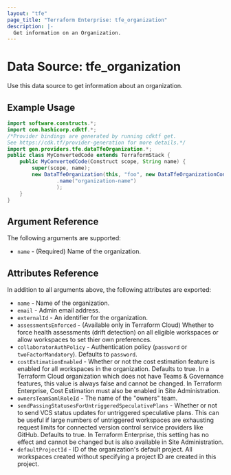 ```yaml
---
layout: "tfe"
page_title: "Terraform Enterprise: tfe_organization"
description: |-
  Get information on an Organization.
---
```


# Data Source: tfe_organization

Use this data source to get information about an organization.

## Example Usage

```java
import software.constructs.*;
import com.hashicorp.cdktf.*;
/*Provider bindings are generated by running cdktf get.
See https://cdk.tf/provider-generation for more details.*/
import gen.providers.tfe.dataTfeOrganization.*;
public class MyConvertedCode extends TerraformStack {
    public MyConvertedCode(Construct scope, String name) {
        super(scope, name);
        new DataTfeOrganization(this, "foo", new DataTfeOrganizationConfig()
                .name("organization-name")
                );
    }
}
```

## Argument Reference

The following arguments are supported:
* `name` - (Required) Name of the organization.

## Attributes Reference

In addition to all arguments above, the following attributes are exported:

* `name` - Name of the organization.
* `email` - Admin email address.
* `externalId` - An identifier for the organization.
* `assessmentsEnforced` - (Available only in Terraform Cloud) Whether to force health assessments (drift detection) on all eligible workspaces or allow workspaces to set thier own preferences.
* `collaboratorAuthPolicy` - Authentication policy (`password` or `twoFactorMandatory`). Defaults to `password`.
* `costEstimationEnabled` - Whether or not the cost estimation feature is enabled for all workspaces in the organization. Defaults to true. In a Terraform Cloud organization which does not have Teams & Governance features, this value is always false and cannot be changed. In Terraform Enterprise, Cost Estimation must also be enabled in Site Administration.
* `ownersTeamSamlRoleId` - The name of the "owners" team.
* `sendPassingStatusesForUntriggeredSpeculativePlans` - Whether or not to send VCS status updates for untriggered speculative plans. This can be useful if large numbers of untriggered workspaces are exhausting request limits for connected version control service providers like GitHub. Defaults to true. In Terraform Enterprise, this setting has no effect and cannot be changed but is also available in Site Administration.
* `defaultProjectId` - ID of the organization's default project. All workspaces created without specifying a project ID are created in this project.
<!-- cache-key: cdktf-0.17.0-pre.15 input-73ec7085b3dbf61a45984fb7c74bac9c042ca20c175259f0650faf7acfa99133 -->